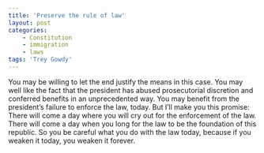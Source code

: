 ```yaml
---
title: 'Preserve the rule of law'
layout: post
categories:
    - Constitution
    - immigration
    - laws
tags: 'Trey Gowdy'
---
```


You may be willing to let the end justify the means in this case. You may well like the fact that the president has abused prosecutorial discretion and conferred benefits in an unprecedented way. You may benefit from the president’s failure to enforce the law, today. But I’ll make you this promise: There will come a day where you will cry out for the enforcement of the law. There will come a day when you long for the law to be the foundation of this republic. So you be careful what you do with the law today, because if you weaken it today, you weaken it forever.